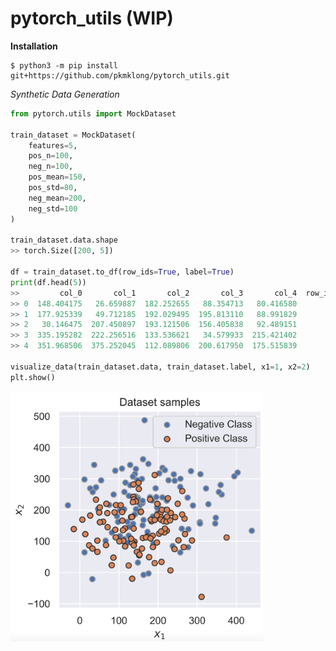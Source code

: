 # pytorch_utils (WIP)

<b>Installation</b>

    $ python3 -m pip install git+https://github.com/pkmklong/pytorch_utils.git
 
<i>Synthetic Data Generation</i>

```python
from pytorch.utils import MockDataset

train_dataset = MockDataset(
    features=5,
    pos_n=100,
    neg_n=100,
    pos_mean=150,
    pos_std=80,
    neg_mean=200,
    neg_std=100
)

train_dataset.data.shape
>> torch.Size([200, 5])

df = train_dataset.to_df(row_ids=True, label=True)
print(df.head(5))
>>         col_0       col_1       col_2       col_3       col_4  row_ids  label
>> 0  148.404175   26.659887  182.252655   88.354713   80.416580        0    1.0
>> 1  177.925339   49.712185  192.029495  195.813110   88.991829        1    1.0
>> 2   30.146475  207.450897  193.121506  156.405838   92.489151        2    1.0
>> 3  335.195282  222.256516  133.536621   34.579933  215.421402        3    1.0
>> 4  351.968506  375.252045  112.089806  200.617950  175.515839        4    1.0  

visualize_data(train_dataset.data, train_dataset.label, x1=1, x2=2)
plt.show()
```
<img src="https://github.com/pkmklong/pytorch_utils/blob/main/images/demo_data.png" height="400" class="center" title="Synthetic Data Plotting">

